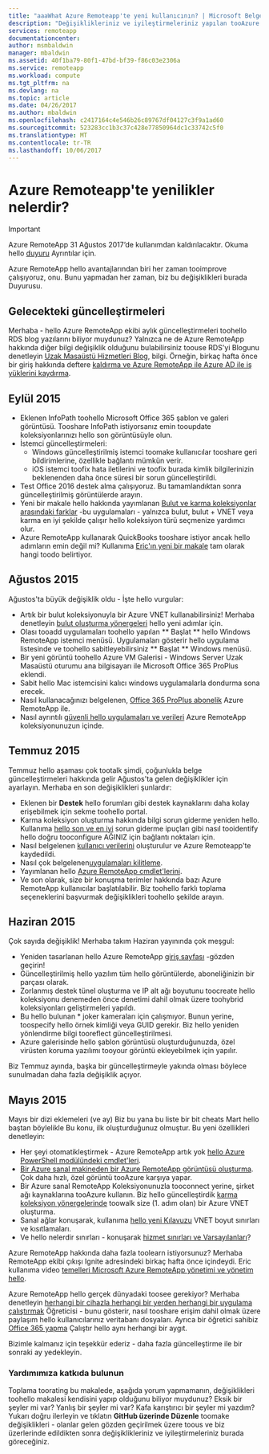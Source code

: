 ```yaml
---
title: "aaaWhat Azure Remoteapp'te yeni kullanıcının? | Microsoft Belgeleri"
description: "Değişiklikleriniz ve iyileştirmeleriniz yapılan tooAzure hakkında RemoteApp öğrenin"
services: remoteapp
documentationcenter: 
author: msmbaldwin
manager: mbaldwin
ms.assetid: 40f1ba79-80f1-47bd-bf39-f86c03e2306a
ms.service: remoteapp
ms.workload: compute
ms.tgt_pltfrm: na
ms.devlang: na
ms.topic: article
ms.date: 04/26/2017
ms.author: mbaldwin
ms.openlocfilehash: c2417164c4e546b26c89767df04127c3f9a1ad60
ms.sourcegitcommit: 523283cc1b3c37c428e77850964dc1c33742c5f0
ms.translationtype: MT
ms.contentlocale: tr-TR
ms.lasthandoff: 10/06/2017
---
```

# <a name="whats-new-in-azure-remoteapp"></a>Azure Remoteapp'te yenilikler nelerdir?
> [!IMPORTANT]
> Azure RemoteApp 31 Ağustos 2017’de kullanımdan kaldırılacaktır. Okuma hello [duyuru](https://go.microsoft.com/fwlink/?linkid=821148) Ayrıntılar için.
> 
> 

Azure RemoteApp hello avantajlarından biri her zaman tooimprove çalışıyoruz, onu. Bunu yapmadan her zaman, biz bu değişiklikleri burada Duyurusu.

## <a name="future-updates"></a>Gelecekteki güncelleştirmeleri
Merhaba - hello Azure RemoteApp ekibi aylık güncelleştirmeleri toohello RDS blog yazılarını biliyor muydunuz? Yalnızca ne de Azure RemoteApp hakkında diğer bilgi değişiklik olduğunu bulabilirsiniz toouse RDS'yi Blogunu denetleyin [Uzak Masaüstü Hizmetleri Blog](https://blogs.msdn.microsoft.com/rds/), bilgi. Örneğin, birkaç hafta önce bir giriş hakkında deftere [kaldırma ve Azure RemoteApp ile Azure AD ile iş yüklerini kaydırma](https://blogs.msdn.microsoft.com/rds/2016/01/19/lift-and-shift-your-workloads-with-azure-remoteapp-and-azure-ad-domain-services/).

## <a name="september-2015"></a>Eylül 2015
* Eklenen InfoPath toohello Microsoft Office 365 şablon ve galeri görüntüsü. Tooshare InfoPath istiyorsanız emin tooupdate koleksiyonlarınızı hello son görüntüsüyle olun.
* İstemci güncelleştirmeleri:
  * Windows güncelleştirilmiş istemci toomake kullanıcılar tooshare geri bildirimlerine, özellikle bağlantı mümkün verir.
  * iOS istemci toofix hata iletilerini ve toofix burada kimlik bilgilerinizin beklenenden daha önce süresi bir sorun güncelleştirildi.
* Test Office 2016 destek alma çalışıyoruz. Bu tamamlandıktan sonra güncelleştirilmiş görüntülerde arayın.
* Yeni bir makale hello hakkında yayımlanan [Bulut ve karma koleksiyonlar arasındaki farklar](remoteapp-collections.md) -bu uygulamaları - yalnızca bulut, bulut + VNET veya karma en iyi şekilde çalışır hello koleksiyon türü seçmenize yardımcı olur.
* Azure RemoteApp kullanarak QuickBooks tooshare istiyor ancak hello adımların emin değil mi? Kullanıma [Eric'ın yeni bir makale](remoteapp-quickbooks.md) tam olarak hangi toodo belirtiyor.

## <a name="august-2015"></a>Ağustos 2015
Ağustos'ta büyük değişiklik oldu - İşte hello vurgular:

* Artık bir bulut koleksiyonuyla bir Azure VNET kullanabilirsiniz! Merhaba denetleyin [bulut oluşturma yönergeleri](remoteapp-create-cloud-deployment.md) hello yeni adımlar için.
* Olası tooadd uygulamaları toohello yapılan ** Başlat ** hello Windows RemoteApp istemci menüsü. Uygulamaları gösterir hello uygulama listesinde ve toohello sabitleyebilirsiniz ** Başlat ** Windows menüsü.
* Bir yeni görüntü toohello Azure VM Galerisi - Windows Server Uzak Masaüstü oturumu ana bilgisayarı ile Microsoft Office 365 ProPlus eklendi.
* Sabit hello Mac istemcisini kalıcı windows uygulamalarla dondurma sona erecek.
* Nasıl kullanacağınızı belgelenen, [Office 365 ProPlus abonelik](remoteapp-officesubscription.md) Azure RemoteApp ile.
* Nasıl ayrıntılı [güvenli hello uygulamaları ve verileri](remoteapp-secure.md) Azure RemoteApp koleksiyonunuzun içinde.

## <a name="july-2015"></a>Temmuz 2015
Temmuz hello aşaması çok tootalk şimdi, çoğunlukla belge güncelleştirmeleri hakkında gelir Ağustos'ta gelen değişiklikler için ayarlayın. Merhaba en son değişiklikleri şunlardır:

* Eklenen bir **Destek** hello forumları gibi destek kaynaklarını daha kolay erişebilmek için sekme toohello portal.
* Karma koleksiyon oluşturma hakkında bilgi sorun giderme yeniden hello. Kullanıma [hello son ve en iyi](remoteapp-hybridtrouble.md) sorun giderme ipuçları gibi nasıl tooidentify hello doğru tooconfigure AĞINIZ için bağlantı noktaları için.
* Nasıl belgelenen [kullanıcı verilerini](remoteapp-upd.md) oluşturulur ve Azure Remoteapp'te kaydedildi.
* Nasıl çok belgelenen[uygulamaları kilitleme](remoteapp-secure.md).
* Yayımlanan hello [Azure RemoteApp cmdlet'lerini](https://msdn.microsoft.com/library/mt428031.aspx).
* Ve son olarak, size bir konuşma terimler hakkında bazı Azure RemoteApp kullanıcılar başlatılabilir. Biz toohello farklı toplama seçeneklerini başvurmak değişiklikleri toohello şekilde arayın.

## <a name="june-2015"></a>Haziran 2015
Çok sayıda değişiklik! Merhaba takım Haziran yayınında çok meşgul:

* Yeniden tasarlanan hello Azure RemoteApp [giriş sayfası](https://www.remoteapp.windowsazure.com/) -gözden geçirin!
* Güncelleştirilmiş hello yazılım tüm hello görüntülerde, aboneliğinizin bir parçası olarak.
* Zorlanmış destek tünel oluşturma ve IP alt ağı boyutunu toocreate hello koleksiyonu denemeden önce denetimi dahil olmak üzere toohybrid koleksiyonları geliştirmeleri yapıldı.
* Bu hello bulunan * joker kameraları için çalışmıyor. Bunun yerine, toospecify hello örnek kimliği veya GUID gerekir. Biz hello yeniden yönlendirme bilgi tooreflect güncelleştirilmesi.
* Azure galerisinde hello şablon görüntüsü oluşturduğunuzda, özel virüsten koruma yazılımı tooyour görüntü ekleyebilmek için yapılır.

Biz Temmuz ayında, başka bir güncelleştirmeyle yakında olması böylece sunulmadan daha fazla değişiklik açıyor.

## <a name="may-2015"></a>Mayıs 2015
Mayıs bir dizi eklemeleri (ve ay) Biz bu yana bu liste bir bit cheats Mart hello baştan böylelikle Bu konu, ilk oluşturduğunuz olmuştur. Bu yeni özellikleri denetleyin:

* Her şeyi otomatikleştirmek - Azure RemoteApp artık yok [hello Azure PowerShell modülündeki cmdlet'leri](remoteapp-tutorial-arawithpowershell.md).
* [Bir Azure sanal makineden bir Azure RemoteApp görüntüsü oluşturma](remoteapp-image-on-azurevm.md). Çok daha hızlı, özel görüntü tooAzure karşıya yapar.
* Bir Azure sanal RemoteApp Koleksiyonunuzla tooconnect yerine, şirket ağı kaynaklarına tooAzure kullanın. Biz hello güncelleştirdik [karma koleksiyon yönergelerinde](remoteapp-create-hybrid-deployment.md) toowalk size (1. adım olan) bir Azure VNET oluşturma.
* Sanal ağlar konuşarak, kullanıma [hello yeni Kılavuzu](remoteapp-vnetsizing.md) VNET boyut sınırları ve kısıtlamaları.
* Ve hello nelerdir sınırları - konuşarak [hizmet sınırları ve Varsayılanları](../azure-subscription-service-limits.md)?

Azure RemoteApp hakkında daha fazla toolearn istiyorsunuz? Merhaba RemoteApp ekibi çıkışı Ignite adresindeki birkaç hafta önce içindeydi. Eric kullanıma video [temelleri Microsoft Azure RemoteApp yönetimi ve yönetim hello](http://channel9.msdn.com/Events/Ignite/2015/BRK3868).

Azure RemoteApp hello gerçek dünyadaki toosee gerekiyor? Merhaba denetleyin [herhangi bir cihazla herhangi bir yerden herhangi bir uygulama çalıştırmak](remoteapp-anyapp.md) Öğreticisi - bunu gösterir, nasıl tooshare erişim dahil olmak üzere paylaşım hello kullanıcılarınız veritabanı dosyaları. Ayrıca bir öğretici sahibiz [Office 365 yapma](remoteapp-tutorial-o365anywhere.md) Çalıştır hello aynı herhangi bir aygıt.

Bizimle kalmanız için teşekkür ederiz - daha fazla güncelleştirme ile bir sonraki ay yedekleyin.

### <a name="help-us-help-you"></a>Yardımımıza katkıda bulunun
Toplama toorating bu makalede, aşağıda yorum yapmamanın, değişiklikleri toohello makalesi kendisini yapıp olduğunu biliyor muydunuz? Eksik bir şeyler mi var? Yanlış bir şeyler mi var? Kafa karıştırıcı bir şeyler mi yazdım? Yukarı doğru ilerleyin ve tıklatın **GitHub üzerinde Düzenle** toomake değişiklikleri - olanlar gelen gözden geçirilmek üzere toous ve biz üzerlerinde edildikten sonra değişiklikleriniz ve iyileştirmeleriniz burada göreceğiniz.

